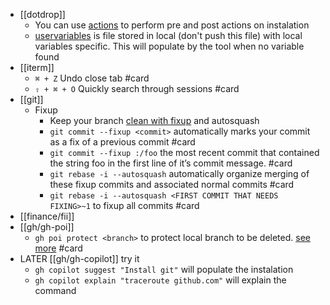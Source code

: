 - [[dotdrop]]
	- You can use [actions](https://dotdrop.readthedocs.io/en/latest/config/config-actions/) to perform pre and post actions on instalation
	- [uservariables](https://dotdrop.readthedocs.io/en/latest/config/config-uservars/) is file stored in local (don't push this file) with local variables specific.
	  This will populate by the tool when no variable found
- [[iterm]]
	- `⌘ + Z` Undo close tab #card
	- `⇧ + ⌘ + O` Quickly search through sessions #card
- [[git]]
	- Fixup
		- Keep your branch [clean with fixup](https://dev.to/koffeinfrei/the-git-fixup-workflow-386d) and autosquash
		- `git commit --fixup <commit>` automatically marks your commit as a fix of a previous commit #card
		- `git commit --fixup :/foo` the most recent commit that contained the string foo in the first line of it’s commit message. #card
		- `git rebase -i --autosquash` automatically organize merging of these fixup commits and associated normal commits #card
		- `git rebase -i --autosquash <FIRST COMMIT THAT NEEDS FIXING>~1` to fixup all commits #card
- [[finance/fii]]
- [[gh/gh-poi]]
	- `gh poi protect <branch>` to protect local branch to be deleted. [see more](https://github.com/seachicken/gh-poi?tab=readme-ov-file#usage) #card
- LATER [[gh/gh-copilot]] try it
	- `gh copilot suggest "Install git"` will populate the instalation
	- `gh copilot explain "traceroute github.com"` will explain the command